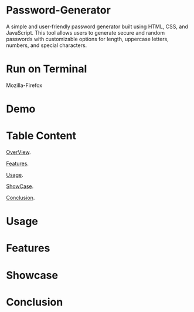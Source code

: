 # Password-Generator
A simple and user-friendly password generator built using HTML, CSS, and JavaScript. This tool allows users to generate secure and random passwords with customizable options for length, uppercase letters, numbers, and special characters.

# Run on Terminal
Mozilla-Firefox 
# Demo

# Table Content
[OverView](https://github.com/Sauravkr1806/Basic-Calculator/tree/main#overview).

[Features](https://github.com/Sauravkr1806/Basic-Calculator#introduction).

[Usage](https://github.com/Sauravkr1806/Password-Generator/blob/main/README.md#usage).

[ShowCase](https://github.com/Sauravkr1806/Password-Generator#showcase).

[Conclusion](https://github.com/Sauravkr1806/Password-Generator#conclusion).


# Usage

# Features

# Showcase

# Conclusion
